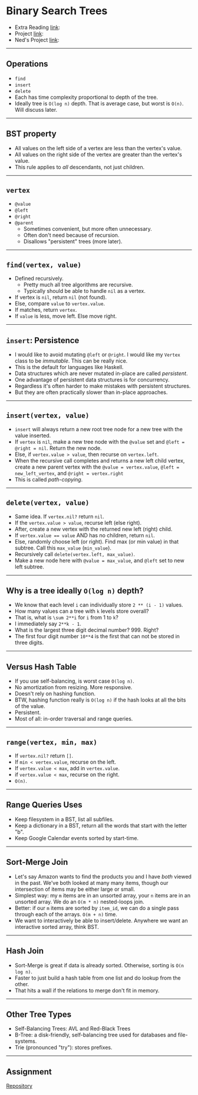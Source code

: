 # Binary Search Trees

* Extra Reading [link](https://github.com/appacademy/sf-job-search-curriculum/blob/master/algorithms/binary_search_trees/bst_reading.md):
* Project [link](https://github.com/appacademy/sf-job-search-curriculum/tree/master/algorithms/binary_search_trees/project/firstname_lastname):
* Ned's Project [link](https://github.com/ruggeri/bst_project):

---

## Operations

* `find`
* `insert`
* `delete`
* Each has time complexity proportional to depth of the tree.
* Ideally tree is `O(log n)` depth. That is average case, but worst is
  `O(n)`. Will discuss later.

---

## BST property

* All values on the left side of a vertex are less than the vertex's
  value.
* All values on the right side of the vertex are greater than the
  vertex's value.
* This rule applies to *all* descendants, not just children.

---

## `vertex`

* `@value`
* `@left`
* `@right`
* `@parent`
  * Sometimes convenient, but more often unnecessary.
  * Often don't need because of recursion.
  * Disallows "persistent" trees (more later).

---

## `find(vertex, value)`

* Defined recursively.
  * Pretty much all tree algorithms are recursive.
  * Typically should be able to handle `nil` as a vertex.
* If vertex is `nil`, return `nil` (not found).
* Else, compare `value` to `vertex.value`.
* If matches, return `vertex`.
* If `value` is less, move left. Else move right.

---

## `insert`: Persistence

* I would like to avoid mutating `@left` or `@right`. I would like my
  `Vertex` class to be *immutable*. This can be really nice.
* This is the default for languages like Haskell.
* Data structures which are never mutated in-place are called
  *persistent*.
* One advantage of persistent data structures is for concurrency.
* Regardless it's often harder to make mistakes with persistent
  structures.
* But they are often practically slower than in-place approaches.

---

## `insert(vertex, value)`

* `insert` will always return a new root tree node for a new tree with
  the value inserted.
* If `vertex` is `nil`, make a new tree node with the `@value` set and
  `@left = @right = nil`. Return the new node.
* Else, if `vertex.value > value`, then recurse on `vertex.left`.
* When the recursive call completes and returns a new left child
  vertex, create a new parent vertex with the `@value = vertex.value`,
  `@left = new_left_vertex`, and `@right = vertex.right`
* This is called *path-copying*.


---

## `delete(vertex, value)`

* Same idea. If `vertex.nil?` return `nil`.
* If the `vertex.value > value`, recurse left (else right).
* After, create a new vertex with the returned new left (right) child.
* If `vertex.value == value` AND has no children, return `nil`.
* Else, randomly choose left (or right). Find max (or min value) in
  that subtree. Call this `max_value` (`min_value`).
* Recursively call `delete(vertex.left, max_value)`.
* Make a new node here with `@value = max_value`, and `@left` set to
  new left subtree.

---

## Why is a tree ideally `O(log n)` depth?

* We know that each level `i` can individually store `2 ** (i - 1)`
  values.
* How many values can a tree with `k` levels store overall?
* That is, what is `\sum 2**i` for `i` from 1 to `k`?
* I immediately say `2**k - 1`.
* What is the largest three digit decimal number? 999. Right?
* The first four digit number `10**4` is the first that can not be
  stored in three digits.

---

## Versus Hash Table

* If you use self-balancing, is worst case `O(log n)`.
* No amortization from resizing. More responsive.
* Doesn't rely on hashing function.
* BTW, hashing function really is `O(log n)` if the hash looks at all
  the bits of the value.
* Persistent.
* Most of all: in-order traversal and range queries.

---

## `range(vertex, min, max)`

* If `vertex.nil?` return `[]`.
* If `min < vertex.value`, recurse on the left.
* If `vertex.value < max`, add in `vertex.value`.
* if `vertex.value < max`, recurse on the right.
* `O(n)`.

---

## Range Queries Uses

* Keep filesystem in a BST, list all subfiles.
* Keep a dictionary in a BST, return all the words that start with
  the letter "b".
* Keep Google Calendar events sorted by start-time.

---

## Sort-Merge Join

* Let's say Amazon wants to find the products you and I have *both*
  viewed in the past. We've both looked at many many items, though our
  intersection of items may be either large or small.
* Simplest way: my `m` items are in an unsorted array, your `n` items
  are in an unsorted array. We do an `O(m * n)` nested-loops join.
* Better: if our `m` items are sorted by `item_id`, we can do a single
  pass through each of the arrays. `O(m + n)` time.
* We want to interactively be able to insert/delete. Anywhere we want
  an interactive sorted array, think BST.

---

## Hash Join

* Sort-Merge is great if data is already sorted. Otherwise, sorting is
  `O(n log n)`.
* Faster to just build a hash table from one list and do lookup from
  the other.
* That hits a wall if the relations to merge don't fit in memory.

---

## Other Tree Types

* Self-Balancing Trees: AVL and Red-Black Trees
* B-Tree: a disk-friendly, self-balancing tree used for databases and
  file-systems.
* Trie (pronounced "try"): stores prefixes.

---

## Assignment

[Repository](https://github.com/appacademy/sf-job-search-curriculum/tree/master/algorithms/binary_search_trees/project/firstname_lastname/lib)